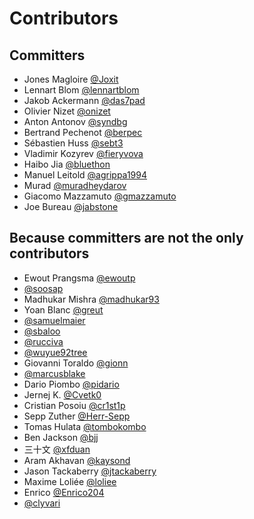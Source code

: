 # Contributors

## Committers

- Jones Magloire [@Joxit](https://github.com/Joxit)
- Lennart Blom [@lennartblom](https://github.com/lennartblom)
- Jakob Ackermann [@das7pad](https://github.com/das7pad)
- Olivier Nizet [@onizet](https://github.com/onizet)
- Anton Antonov [@syndbg](https://github.com/syndbg)
- Bertrand Pechenot [@berpec](https://github.com/berpec)
- Sébastien Huss [@sebt3](https://github.com/sebt3)
- Vladimir Kozyrev [@fieryvova](https://github.com/fieryvova)
- Haibo Jia [@bluethon](https://github.com/bluethon)
- Manuel Leitold [@agrippa1994](https://github.com/agrippa1994)
- Murad [@muradheydarov](https://github.com/muradheydarov)
- Giacomo Mazzamuto [@gmazzamuto](https://github.com/gmazzamuto)
- Joe Bureau [@jabstone](https://github.com/jabstone)

## Because committers are not the only contributors

- Ewout Prangsma [@ewoutp](https://github.com/ewoutp)
- [@soosap](https://github.com/soosap)
- Madhukar Mishra [@madhukar93](https://github.com/madhukar93)
- Yoan Blanc [@greut](https://github.com/greut)
- [@samuelmaier](https://github.com/samuelmaier)
- [@sbaloo](https://github.com/sbaloo)
- [@rucciva](https://github.com/rucciva)
- [@wuyue92tree](https://github.com/wuyue92tree)
- Giovanni Toraldo [@gionn](https://github.com/gionn)
- [@marcusblake](https://github.com/marcusblake)
- Dario Piombo [@pidario](https://github.com/pidario)
- Jernej K. [@Cvetk0](https://github.com/Cvetk0)
- Cristian Posoiu [@cr1st1p](https://github.com/cr1st1p)
- Sepp Zuther [@Herr-Sepp](https://github.com/Herr-Sepp)
- Tomas Hulata [@tombokombo](https://github.com/tombokombo)
- Ben Jackson [@bjj](https://github.com/bjj)
- 三十文 [@xfduan](https://github.com/xfduan)
- Aram Akhavan [@kaysond](https://github.com/kaysond)
- Jason Tackaberry [@jtackaberry](https://github.com/jtackaberry)
- Maxime Loliée [@loliee](https://github.com/loliee)
- Enrico [@Enrico204](https://github.com/Enrico204)
- [@clyvari](https://github.com/clyvari)
